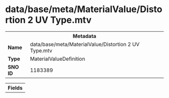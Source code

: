 <h1>data/base/meta/MaterialValue/Distortion 2 UV Type.mtv</h1><table><tr><th colspan="100%">Metadata</th></tr><tr><td><b>Name</b></td><td>data/base/meta/MaterialValue/Distortion 2 UV Type.mtv</td></tr><tr><td><b>Type</b></td><td>MaterialValueDefinition</td></tr><tr><td><b>SNO ID</b></td><td>1183389</td></tr></table>

<table><tr><th colspan="100%">Fields</th></tr></table>

